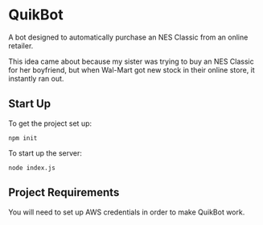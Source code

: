 # QuikBot

A bot designed to automatically purchase an NES Classic from an online retailer.

This idea came about because my sister was trying to buy an NES Classic for her boyfriend, but when Wal-Mart got new stock in their online store, it instantly ran out.

## Start Up

To get the project set up:

`npm init`

To start up the server:

`node index.js`

## Project Requirements

You will need to set up AWS credentials in order to make QuikBot work.